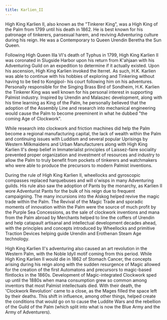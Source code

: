 ```yaml
---
title: Karlien_II
---
```

High King Karlien II, also known as the "Tinkerer King", was a High King
of the Palm from 1799 until his death in 1862. He is best known for his
patronage of tinkerers, pansexual harem, and reviving Adventuring
culture during his reign. He was a Contemporary to Queen Urendin Beretha
the Sun Queen.

Following High Queen Illa VI's death of Typhus in 1799, High King
Karlien II was coronated in Slugside Harbor upon his return from
K'ahjaan with his Adventuring Guild on an expedition to determine if it
actually existed. Upon his ascension, High King Karlien invoked the
Iterret. As such, H.K. Karlien was able to continue with his hobbies of
exploring and Tinkering without having to be tied to Kongipol- his court
following him on his adventures. Personally responsible for the Singing
Brass Bird of Sondheim, H.K. Karlien the Tinkerer King was well known
for his personal interest in supporting Palmist industry. Inspired by
Urendin and Malaszec development, along with his time learning as King
of the Palm, he personally believed that the adoption of the Assembly
Line and research into mechanical engineering would cause the Palm to
become preeminent in what he dubbed "the coming Age of Clockwork".

While research into clockwork and friction machines did help the Palm
become a regional manufacturing capital, the lack of wealth within the
Palm and continuing issues with Luddism and several popular Uprisings by
Western Milkmaidens and Urban Manufacturers along with High King Karlien
II's deep belief in Immaterialist principles of Laissez-faire sociality
prevented proper organization and investment of resources and industry
to allow the Palm to truly benefit from pockets of tinkerers and
watchmakers who were able to produce the precursors to modern Palmist
inventions.

During the rule of High King Karlien II, wheellocks and gyroscopic
compasses replaced harquebuses and will o'wisps in many Adventuring
guilds. His rule also saw the adoption of Pants by the monarchy, as
Karlien II wore Adventurist Pants for the bulk of his reign due to
frequent campaigning. The many incursions into the Alskog helped revive
the magic trade within the Palm. The Revival of the Magic Trade and
sporadic moments of innovation within the Palm were the source of much
profit by the Purple Sea Concessions, as the sale of clockwork
inventions and mana from the Palm abroad by Merchants helped to line the
coffers of Urendin and help catapault artisanal and intellectual
development decades ahead, with the principles and concepts introduced
by Wheellocks and primitive Traction Devices helping guide Urendin and
Erothenan Steam Age technology.

High King Karlien II's adventuring also caused an art revolution in the
Western Palm, with the Noble Idyll motif coming from this period. While
High King Karlien II would die in 1862 of Stomach Cancer, the concepts
arising during his reign along with the sudden resurgence of Magic
allowed for the creation of the first Automatons and precursors to
magic-based flintlocks in the 1860s. Development of Magic-integrated
Clockwork sped up until the 1880s when mana consumption grew so common
among inventors that most Palmist intellectuals died. With their death,
the 'Clockwork Revolution' came to a close, as the Mages filled the
space left by their deaths. This shift in influence, among other things,
helped create the conditions that would go on to cause the Luddite Wars
and the rebellion of the Guild of the Palm (which split into what is now
the Blue Army and the Army of Adventurers).